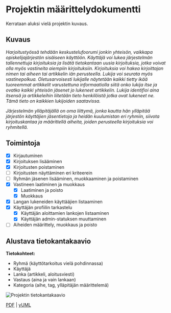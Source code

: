 # Projektin määrittelydokumentti

Kerrataan aluksi vielä projektin kuvaus.

## Kuvaus

*Harjoitustyössä tehdään keskustelufoorumi jonkin yhteisön, vaikkapa opiskelijajärjestön sisäiseen käyttöön. Käyttäjä voi lukea järjestelmän tallennettuja kirjoituksia ja lisätä tietokantaan uusia kirjoituksia, jotka voivat olla myös vastineita aiempiin kirjoituksiin. Kirjoituksia voi hakea kirjoittajan nimen tai aiheen tai artikkelin iän perusteella. Lukija voi seurata myös vastinepolkua. Oletusarvoisesti lukijalle näytetään kaikki tietty ikää tuoreemmat artikkelit varustettuna informaatiolla siitä onko lukija itse ja ovatko kaikki yhteisön jäsenet jo lukeneet artikkelin. Lukija identifioi aina itsensä ja artikkeleihin liitetään tieto henkilöistä jotka ovat lukeneet ne. Tämä tieto on kaikkien lukijoiden saatavissa.*

*Järjestelmän ylläpitäjällä on oma liittymä, jonka kautta hän ylläpitää järjestön käyttäjien jäsentietoja ja heidän kuulumistan eri ryhmiin, siivota kirjoituskantaa ja määrittellä aiheita, joiden perusteella kirjoituksia voi ryhmitellä.*

## Toimintoja

- [x] Kirjautuminen
- [x] Kirjoituksen lisääminen
- [x] Kirjoitusten poistaminen
- [ ] Kirjoitusten näyttäminen eri kriteerein
- [ ] Ryhmän jäsenen lisääminen, muokkaaminen ja poistaminen
- [x] Vastineen laatiminen ja muokkaus
  - [x] Laatiminen ja poisto
  - [x] Muokkaus
- [x] Langan lukeneiden käyttääjien listaaminen
- [x] Käyttäjän profiilin tarkastelu
  - [x] Käyttäjän aloittamien lankojen listaaminen
  - [x] Käyttäjän admin-statuksen muuttaminen
- [ ] Aiheiden määrittely, muokkaus ja poisto

## Alustava tietokantakaavio
**Tietokohteet:**
* Ryhmä (käyttötarkoitus vielä pohdinnassa)
* Käyttäjä
* Lanka (artikkeli, aloitusviesti)
* Vastaus (aina ja vain lankaan)
* Kategoria (aihe, tag, ylläpitäjän määrittelemä)

![Projektin tietokantakaavio](https://yuml.me/504428db.png)

[PDF](https://yuml.me/504428db.pdf) | [yUML](https://yuml.me/edit/504428db)
